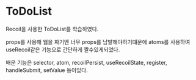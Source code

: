 # ToDoList


Recoil을 사용한 ToDoList를 학습하였다.

props를 사용해 웹을 짜기엔 너무 props를 남발해야하기떄문에 
atoms를 사용하여 useRecoil같은 기능으로 간단하게 짤수있게되었다.

배운 기능은 selector, atom, recoilPersist, useRecoilState, register, handleSubmit, setValue 등이있다.
